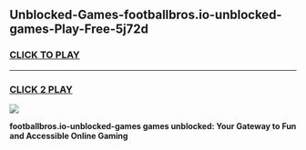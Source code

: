 
## Unblocked-Games-footballbros.io-unblocked-games-Play-Free-5j72d
<h3>
<a href="https://premium76.site?title=footballbros.io-unblocked-games&ref=17A">CLICK TO PLAY</a></h3>
<hr>

<h3>
<a href="https://premium76.site?title=footballbros.io-unblocked-games&ref=17A">CLICK 2 PLAY</a>
  
</h3>

<a href="https://premium76.site?title=footballbros.io-unblocked-games&ref=17A"><img src="https://clearcache.store/games.png"></a>


**footballbros.io-unblocked-games games unblocked: Your Gateway to Fun and Accessible Online Gaming**
